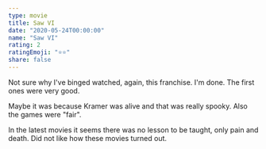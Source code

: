 ```yaml
---
type: movie
title: Saw VI
date: "2020-05-24T00:00:00"
name: "Saw VI"
rating: 2
ratingEmoji: "⭐️⭐️"
share: false
---
```


Not sure why I've binged watched, again, this franchise. I'm done. The first ones were very good.

Maybe it was because Kramer was alive and that was really spooky. Also the games were "fair".

In the latest movies it seems there was no lesson to be taught, only pain and death. Did not like how these movies turned out.
